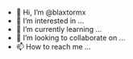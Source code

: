 - 👋 Hi, I’m @blaxtormx
- 👀 I’m interested in ...
- 🌱 I’m currently learning ...
- 💞️ I’m looking to collaborate on ...
- 📫 How to reach me ...

<!---
blaxtormx/blaxtormx is a ✨ special ✨ repository because its `README.md` (this file) appears on your GitHub profile.
You can click the Preview link to take a look at your changes.
--->
